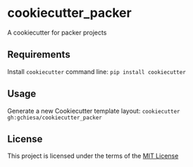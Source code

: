 cookiecutter_packer
===================

A cookiecutter for packer projects

Requirements
------------
Install `cookiecutter` command line: `pip install cookiecutter`    

Usage
-----
Generate a new Cookiecutter template layout: `cookiecutter gh:gchiesa/cookiecutter_packer`    

License
-------
This project is licensed under the terms of the [MIT License](/LICENSE)
